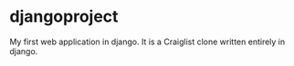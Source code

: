 # djangoproject
My first web application in django.
It is a Craiglist clone written entirely in django. 

